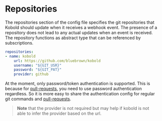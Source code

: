 # Repositories

The repositories section of the config file specifies the git repositories that
Kobold should update when it receives a webhook event. The presence of a
repository does not lead to any actual updates when an event is received. The
repository functions as abstract type that can be referenced by subscriptions.

```yaml
repositories:
- name: kobold
    url: https://github.com/bluebrown/kobold
    username: "${GIT_USR}"
    password: "${GIT_PAT}"
    provider: github
```

At the moment, only password/token authentication is supported. This is because
for [pull-requests](./pull-requests.md), you need to use password authentication
regardless. So it is more easy to share the authentication config for regular
git commands and [pull-requests](./pull-requests.md).

> **Note** that the provider is not required but may help if kobold is not able
to infer the provider based on the url.
